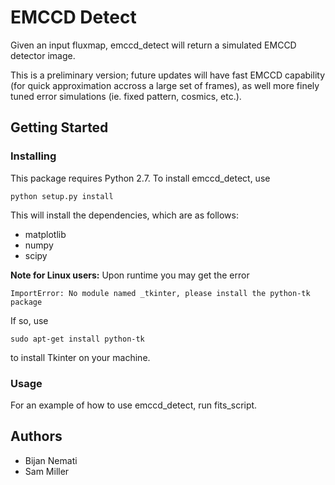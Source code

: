 # EMCCD Detect

Given an input fluxmap, emccd_detect will return a simulated EMCCD detector image. 

This is a preliminary version; future updates will have fast EMCCD capability (for quick approximation accross a large set of frames), as well more finely tuned error simulations (ie. fixed pattern, cosmics, etc.).

## Getting Started
### Installing

This package requires Python 2.7. To install emccd_detect, use

	python setup.py install

This will install the dependencies, which are as follows:

* matplotlib
* numpy
* scipy

**Note for Linux users:** Upon runtime you may get the error

	ImportError: No module named _tkinter, please install the python-tk package

If so, use

	sudo apt-get install python-tk

to install Tkinter on your machine.

### Usage

For an example of how to use emccd\_detect, run fits\_script.

## Authors

* Bijan Nemati
* Sam Miller

